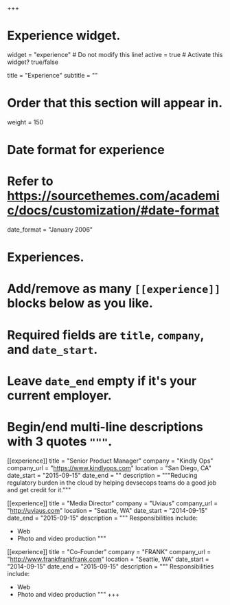 +++
# Experience widget.
widget = "experience"  # Do not modify this line!
active = true  # Activate this widget? true/false

title = "Experience"
subtitle = ""

# Order that this section will appear in.
weight = 150

# Date format for experience
#   Refer to https://sourcethemes.com/academic/docs/customization/#date-format
date_format = "January 2006"

# Experiences.
#   Add/remove as many `[[experience]]` blocks below as you like.
#   Required fields are `title`, `company`, and `date_start`.
#   Leave `date_end` empty if it's your current employer.
#   Begin/end multi-line descriptions with 3 quotes `"""`.

[[experience]]
  title = "Senior Product Manager"
  company = "Kindly Ops"
  company_url = "https://www.kindlyops.com"
  location = "San Diego, CA"
  date_start = "2015-09-15"
  date_end = ""
  description = """Reducing regulatory burden in the cloud by helping devsecops teams do a good job and get credit for it."""

[[experience]]
  title = "Media Director"
  company = "Uviaus"
  company_url = "http://uviaus.com"
  location = "Seattle, WA"
  date_start = "2014-09-15"
  date_end = "2015-09-15"
  description = """
  Responsibilities include:
  
  * Web
  * Photo and video production
  """

[[experience]]
  title = "Co-Founder"
  company = "FRANK"
  company_url = "http://www.frankfrankfrank.com"
  location = "Seattle, WA"
  date_start = "2014-09-15"
  date_end = "2015-09-15"
  description = """
  Responsibilities include:
  
  * Web
  * Photo and video production
  """
+++
